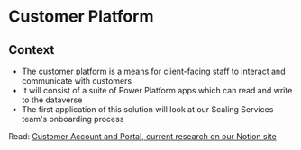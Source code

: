 # Customer Platform

## Context
- The customer platform is a means for client-facing staff to interact and communicate with customers
- It will consist of a suite of Power Platform apps which can read and write to the dataverse
- The first application of this solution will look at our Scaling Services team's onboarding process


Read: [Customer Account and Portal, current research on our Notion site](https://scotent.notion.site/scotent/Customer-Portal-6f233d5d4b7c42bf8d49200b5fbc8460)
<link rel="canonical" href="http://example.com/">
